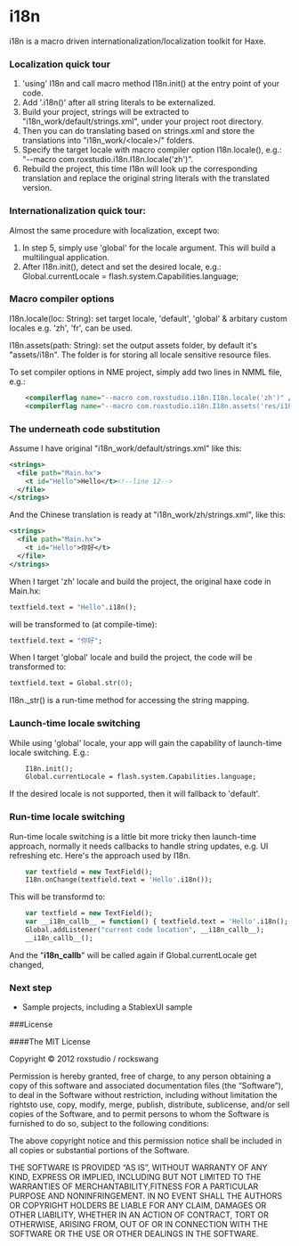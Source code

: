 i18n
====

i18n is a macro driven internationalization/localization toolkit for Haxe.

### Localization quick tour

1. 'using' I18n and call macro method I18n.init() at the entry point of your code.
2. Add '.i18n()' after all string literals to be externalized.
3. Build your project, strings will be extracted to "i18n_work/default/strings.xml", under your project root directory.
4. Then you can do translating based on strings.xml and store the translations into "i18n_work/&lt;locale&gt;/" folders.
5. Specify the target locale with macro compiler option I18n.locale(), e.g.: "--macro com.roxstudio.i18n.I18n.locale('zh')".
6. Rebuild the project, this time I18n will look up the corresponding translation and replace the original string literals with the translated version.

### Internationalization quick tour:

Almost the same procedure with localization, except two:
1. In step 5, simply use 'global' for the locale argument. This will build a multilingual application.
2. After I18n.init(), detect and set the desired locale, e.g.: Global.currentLocale = flash.system.Capabilities.language;

### Macro compiler options

I18n.locale(loc: String): set target locale, 'default', 'global' & arbitary custom locales e.g. 'zh', 'fr', can be used.

I18n.assets(path: String): set the output assets folder, by default it's "assets/i18n". The folder is for storing all locale sensitive resource files.

To set compiler options in NME project, simply add two lines in NMML file, e.g.:
```xml
    <compilerflag name="--macro com.roxstudio.i18n.I18n.locale('zh')" />
    <compilerflag name="--macro com.roxstudio.i18n.I18n.assets('res/i18n')" />
```

### The underneath code substitution

Assume I have original "i18n_work/default/strings.xml" like this:
```xml
<strings>
  <file path="Main.hx">
    <t id="Hello">Hello</t><!--line 12-->
  </file>
</strings>
```
And the Chinese translation is ready at "i18n_work/zh/strings.xml", like this:
```xml
<strings>
  <file path="Main.hx">
    <t id="Hello">你好</t>
  </file>
</strings>
```

When I target 'zh' locale and build the project, the original haxe code in Main.hx:
```haxe
textfield.text = "Hello".i18n();
```
will be transformed to (at compile-time):
```haxe
textfield.text = "你好";
```
When I target 'global' locale and build the project, the code will be transformed to:
```haxe
textfield.text = Global.str(0);
```
I18n._str() is a run-time method for accessing the string mapping.

### Launch-time locale switching

While using 'global' locale, your app will gain the capability of launch-time locale switching. E.g.:
```haxe
    I18n.init();
    Global.currentLocale = flash.system.Capabilities.language;
```
If the desired locale is not supported, then it will fallback to 'default'.

### Run-time locale switching

Run-time locale switching is a little bit more tricky then launch-time approach, normally it needs callbacks to handle string updates, 
e.g. UI refreshing etc. Here's the approach used by I18n.
```haxe
    var textfield = new TextField();
    I18n.onChange(textfield.text = 'Hello'.i18n());
```
This will be transformd to:
```haxe
    var textfield = new TextField();
    var __i18n_callb__ = function() { textfield.text = 'Hello'.i18n(); }
    Global.addListener("current code location", __i18n_callb__);
    __i18n_callb__();
```
And the "__i18n_callb__" will be called again if Global.currentLocale get changed,

### Next step

* Sample projects, including a StablexUI sample

###License

####The MIT License

Copyright © 2012 roxstudio / rockswang

Permission is hereby granted, free of charge, to any person obtaining a copy of this software and associated documentation files (the “Software”), to deal in the Software without restriction, including without limitation the rightsto use, copy, modify, merge, publish, distribute, sublicense, and/or sell copies of the Software, and to permit persons to whom the Software is furnished to do so, subject to the following conditions:

The above copyright notice and this permission notice shall be included in all copies or substantial portions of the Software.

THE SOFTWARE IS PROVIDED “AS IS”, WITHOUT WARRANTY OF ANY KIND, EXPRESS OR IMPLIED, INCLUDING BUT NOT LIMITED TO THE WARRANTIES OF MERCHANTABILITY,FITNESS FOR A PARTICULAR PURPOSE AND NONINFRINGEMENT. IN NO EVENT SHALL THE AUTHORS OR COPYRIGHT HOLDERS BE LIABLE FOR ANY CLAIM, DAMAGES OR OTHER LIABILITY, WHETHER IN AN ACTION OF CONTRACT, TORT OR OTHERWISE, ARISING FROM, OUT OF OR IN CONNECTION WITH THE SOFTWARE OR THE USE OR OTHER DEALINGS IN THE SOFTWARE.
